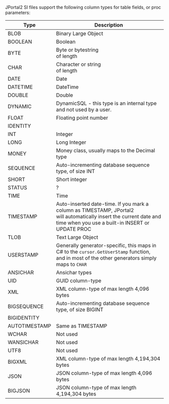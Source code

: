 JPortal2 SI files support the following column types for table fields, or proc parameters:

| Type          | Description                                                                                                                                                                |
|---------------|----------------------------------------------------------------------------------------------------------------------------------------------------------------------------|
| BLOB          | Binary Large Object                                                                                                                                                        |
| BOOLEAN       | Boolean                                                                                                                                                                    |
| BYTE<length>  | Byte or bytestring<br/>of length <length>                                                                                                                                  |
| CHAR<length>  | Character or string<br/>of length <length>                                                                                                                                 | 
| DATE          | Date                                                                                                                                                                       |
| DATETIME      | DateTime                                                                                                                                                                   |
| DOUBLE        | Double                                                                                                                                                                     |
| DYNAMIC       | DynamicSQL - this type is an internal type<br/>and not used by a user.                                                                                                     |
| FLOAT         | Floating point number                                                                                                                                                      |
| IDENTITY      | <TODO>                                                                                                                                                                     |
| INT           | Integer                                                                                                                                                                    |
| LONG          | Long Integer                                                                                                                                                               |
| MONEY         | Money class, usually maps to the Decimal type                                                                                                                              |
| SEQUENCE      | Auto-incrementing database sequence type, of size INT                                                                                                                      |
| SHORT         | Short integer                                                                                                                                                              |
| STATUS        | ?                                                                                                                                                                          |
| TIME          | Time                                                                                                                                                                       |
| TIMESTAMP     | Auto-inserted date-time. If you mark a column as TIMESTAMP, JPortal2<br/>will automatically insert the current date and time when you use a built-in INSERT or UPDATE PROC |
| TLOB          | Text Large Object                                                                                                                                                          |
| USERSTAMP     | Generally generator-specific, this maps in C# to the `cursor.GetUserStamp` function, <br/>and in most of the other generators simply maps to `CHAR`                        |
| ANSICHAR      | Ansichar types                                                                                                                                                             |
| UID           | GUID column-type                                                                                                                                                           |
| XML           | XML column-type of max length 4,096 bytes                                                                                                                                  |
| BIGSEQUENCE   | Auto-incrementing database sequence type, of size BIGINT                                                                                                                   |
| BIGIDENTITY   | <TODO>                                                                                                                                                                     |
| AUTOTIMESTAMP | Same as TIMESTAMP                                                                                                                                                          |
| WCHAR         | Not used                                                                                                                                                                   |
| WANSICHAR     | Not used                                                                                                                                                                   |
| UTF8          | Not used                                                                                                                                                                   |
| BIGXML        | XML column-type of max length 4,194,304 bytes                                                                                                                              |
| JSON          | JSON column-type of max length 4,096 bytes                                                                                                                                 |
| BIGJSON       | JSON column-type of max length 4,194,304 bytes                                                                                                                             |
